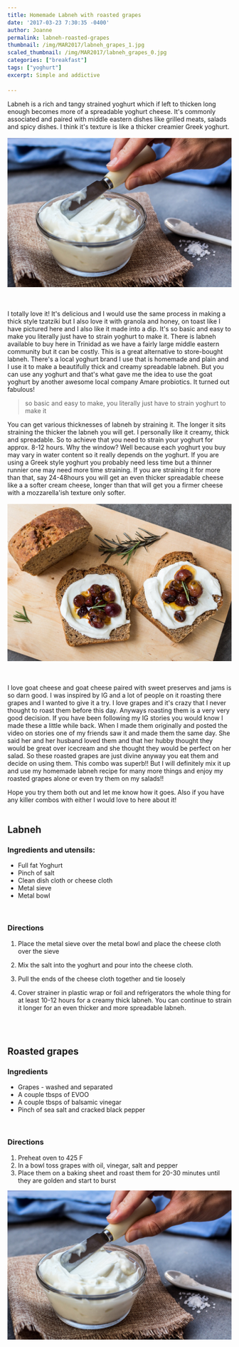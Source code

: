 ```yaml
---
title: Homemade Labneh with roasted grapes
date: '2017-03-23 7:30:35 -0400'
author: Joanne
permalink: labneh-roasted-grapes
thumbnail: /img/MAR2017/labneh_grapes_1.jpg
scaled_thumbnail: /img/MAR2017/labneh_grapes_0.jpg
categories: ["breakfast"]
tags: ["yoghurt"]
excerpt: Simple and addictive

---
```


Labneh is a rich and tangy strained yoghurt which if left to thicken long enough becomes more of a spreadable yoghurt cheese.  It's commonly associated and paired with middle eastern dishes like grilled meats, salads and spicy dishes. I think it's texture is like a thicker creamier Greek yoghurt.
<br>
<br>
![Labneh and roasted grapes](/img/MAR2017/labneh_grapes_2.jpg)  
<br>
<br>

I totally love it! It's delicious and I would use the same process in making a thick style tzatziki  but I also love it with granola and honey, on toast like I have pictured here and I also like it made into a dip. It's so basic and easy to make you literally just have to strain yoghurt to make it.  There is labneh available to buy here in Trinidad as we have a fairly large middle eastern community but it can be costly. This is a great alternative to store-bought labneh. There's a local yoghurt  brand I use that is homemade and plain and I use it to make a beautifully thick and creamy spreadable labneh. But you can use any yoghurt and that's what gave me the idea to use the goat yoghurt by another awesome local company Amare probiotics. It turned out fabulous!

> so basic and easy to make, you literally just have to strain yoghurt to make it

You can get various thicknesses of labneh by straining it. The longer it sits straining the thicker the labneh you will get. I personally like it creamy, thick and spreadable. So to achieve that you need to strain your yoghurt for approx. 8-12 hours.  Why the window? Well because each yoghurt you buy may vary in water content so it really depends on the yoghurt.  If you are using a Greek style yoghurt you probably need less time but a thinner runnier one may need more time straining. If you are straining it for more than that, say 24-48hours you will get an even thicker spreadable cheese like a a softer cream cheese, longer than that will get you a firmer cheese with a  mozzarella'ish texture only softer.
<br>
<br>
![Labneh and roasted grapes](/img/MAR2017/labneh_grapes_3.jpg)  
<br>
<br>

I love goat cheese and goat cheese paired with sweet preserves and jams is so darn good.  I was inspired by IG and a lot of people on it roasting there grapes and I wanted to give it a try. I love grapes and it's crazy that I never thought to roast them before this day. Anyways roasting them is a very very good decision. If you have been following my IG stories you would know I made these a little while back. When I made them originally and posted the video on stories one of my friends saw it and made them the same day.  She said her and her husband loved them and that her hubby thought they would be great over icecream and she thought they would be perfect on her salad.  So these roasted grapes are just divine anyway you eat them and decide on using them.  This combo was superb!! But I will definitely mix it up and use my homemade labneh recipe for many more things and enjoy my roasted grapes alone or even try them on my salads!!
<br>

Hope you try them both out and let me know how it goes.  Also if you have any killer combos with either I would love to here about it!
<br>
<br>


## Labneh

### Ingredients and utensils:

* Full fat Yoghurt
* Pinch of salt
* Clean dish cloth or cheese cloth
* Metal sieve
* Metal bowl
<br>

### Directions

1. Place the metal sieve over the metal bowl and place the cheese cloth over the sieve

1. Mix the salt into the yoghurt and pour into the cheese cloth.

1. Pull the ends of the cheese cloth together and tie loosely

1. Cover strainer in plastic wrap or foil and refrigerators the whole thing for at least 10-12 hours for a creamy thick labneh.  You can continue to strain it longer for an even thicker and more spreadable labneh.
<br>
<br>

## Roasted grapes

### Ingredients

* Grapes - washed and separated
* A couple tbsps of EVOO
* A couple tbsps of balsamic vinegar
* Pinch of sea salt and cracked black pepper
<br>

### Directions

1. Preheat oven to 425 F
1. In a bowl toss grapes with oil, vinegar, salt and pepper
1. Place them on a baking sheet and roast them for 20-30 minutes until they are golden and start to burst  


![Labneh and roasted grapes](/img/MAR2017/labneh_grapes_2.jpg)

